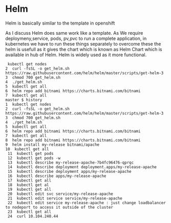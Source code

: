 # Helm
Helm is basically similar to the template in openshift


As I discuss Helm does same work like a template.
As We require deploymeny,service, pods, pv,pvc to run a complete application, in kubernetes we have to run these things separately
to overcome these the helm is usefull as it gives the chart which is known as Helm Chart which is available in hub of Helm.
Helm is widely used as it more functional.
  
     kubectl get nodes
    2  curl -fsSL -o get_helm.sh https://raw.githubusercontent.com/helm/helm/master/scripts/get-helm-3
    3  chmod 700 get_helm.sh
    4  ./get_helm.sh
    5  kubectl get all
    6  helm repo add bitnami https://charts.bitnami.com/bitnami
    7  kubectl get all
    master $ history
    1  kubectl get nodes
    2  curl -fsSL -o get_helm.sh https://raw.githubusercontent.com/helm/helm/master/scripts/get-helm-3
    3  chmod 700 get_helm.sh
    4  ./get_helm.sh
    5  kubectl get all
    6  helm repo add bitnami https://charts.bitnami.com/bitnami
    7  kubectl get all
    8  helm repo add bitnami https://charts.bitnami.com/bitnami
    9  helm install my-release bitnami/apache
    10  kubectl get all
     11  kubectl get pods
     12  kubectl get pods -w
     13  kubectl describe my-release-apache-7b4fc96476-qprqc
     14  kubectl describe deployment deployment.apps/my-release-apache
     15  kubectl describe deployment apps/my-release-apache
     16  kubectl describe apps/my-release-apache
     17  kubectl get all
     18  kubectl get al
     19  kubectl get all
     20  kubectl edit svc service/my-release-apache
     21  kubectl edit service service/my-release-apache
     22  kubectl edit service my-release-apache : just change loadbalancer to nodeport to access it outside of the cluster
     23  kubectl get all
     24  curl 10.104.240.44
